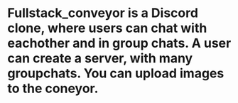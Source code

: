 # Fullstack_conveyor is a Discord clone, where users can chat with eachother and in group chats. A user can create a server, with many groupchats. You can upload images to the coneyor.
